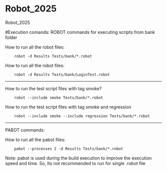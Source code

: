 # Robot_2025
Robot_2025


#Execution comands: 
ROBOT commands for executing scripts from bank folder

How to run all the robot files: 

		robot -d Results Tests/bank/*.robot

How to run all the robot files: 

		robot -d Results Tests/bank/LoginTest.robot

---------------------------------------------------------------------------------------
How to run the test script files with tag smoke? 

		robot --include smoke Tests/bank/*.robot

How to run the test script files with tag smoke and regression

		robot --include smoke --include regression Tests/bank/*.robot

----------------------------------------------------------------------------------------

PABOT commands: 

How to run all the pabot files: 

		pabot --processes 2 -d Results Tests/bank/*.robot

Note: pabot is used during the build execution to improve the execution speed and time. 
		So, Its not recommended to run for single .robot file
